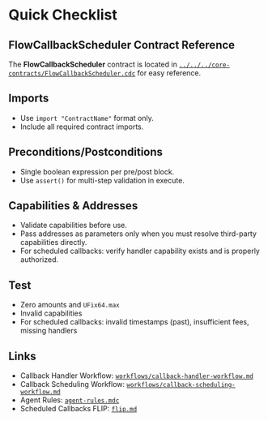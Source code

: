 # Quick Checklist

## FlowCallbackScheduler Contract Reference

The **FlowCallbackScheduler** contract is located in [`../../../core-contracts/FlowCallbackScheduler.cdc`](../../../core-contracts/FlowCallbackScheduler.cdc) for easy reference.

## Imports

- Use `import "ContractName"` format only.
- Include all required contract imports.

## Preconditions/Postconditions

- Single boolean expression per pre/post block.
- Use `assert()` for multi-step validation in execute.

## Capabilities & Addresses

- Validate capabilities before use.
- Pass addresses as parameters only when you must resolve third-party capabilities directly.
- For scheduled callbacks: verify handler capability exists and is properly authorized.

## Test

- Zero amounts and `UFix64.max`
- Invalid capabilities
- For scheduled callbacks: invalid timestamps (past), insufficient fees, missing handlers

## Links

- Callback Handler Workflow: [`workflows/callback-handler-workflow.md`](./workflows/callback-handler-workflow.md)
- Callback Scheduling Workflow: [`workflows/callback-scheduling-workflow.md`](./workflows/callback-scheduling-workflow.md)
- Agent Rules: [`agent-rules.mdc`](./agent-rules.mdc)
- Scheduled Callbacks FLIP: [`flip.md`](./flip.md)

